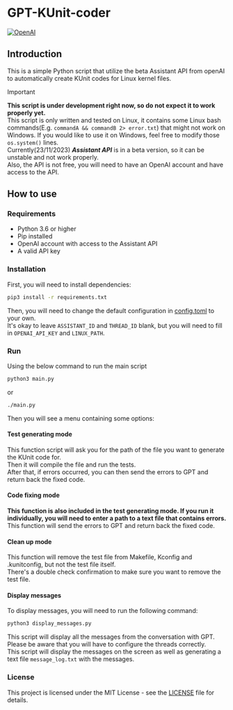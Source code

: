 # GPT-KUnit-coder
[![OpenAI](https://img.shields.io/badge/OpenAI-API-00A000?style=for-the-badge&logo=openai)](https://beta.openai.com/docs/api-reference/introduction)
## Introduction
This is a simple Python script that utilize the beta Assistant API from openAI to automatically
create KUnit codes for Linux kernel files.
> [!IMPORTANT]
> **This script is under development right now, so do not expect it to work properly yet.** \
> This script is only written and tested on Linux, it contains some Linux 
bash commands(E.g. ```commandA && commandB 2> error.txt```) that might not work on Windows. If you would like to use it
on Windows, feel free to modify those ```os.system()``` lines. \
> Currently(23/11/2023) ***Assistant API*** is in a beta version, so it can be unstable and not work properly. \
> Also, the API is not free, you will need to have an OpenAI account and have access to the API.

## How to use
### Requirements
- Python 3.6 or higher
- Pip installed
- OpenAI account with access to the Assistant API
- A valid API key
### Installation
First, you will need to install dependencies:
```bash
pip3 install -r requirements.txt
```
Then, you will need to change the default configuration in [config.toml](config.toml) to your own. \
It's okay to leave `ASSISTANT_ID` and `THREAD_ID` blank, but you will need to fill in `OPENAI_API_KEY` and `LINUX_PATH`.

### Run
Using the below command to run the main script
```bash
python3 main.py
```
or
```bash
./main.py
```
Then you will see a menu containing some options:
#### Test generating mode
This function script will ask you for the path of the file you want to generate the KUnit code for. \
Then it will compile the file and run the tests. \
After that, if errors occurred, you can then send the errors to GPT and return back the fixed code.
#### Code fixing mode
**This function is also included in the test generating mode. If you run it individually,
you will need to enter a path to a text file that contains errors.** \
This function will send the errors to GPT and return back the fixed code.
#### Clean up mode
This function will remove the test file from Makefile, Kconfig and .kunitconfig, but not the test file itself. \
There's a double check confirmation to make sure you want to remove the test file.
#### Display messages
To display messages, you will need to run the following command:
```bash
python3 display_messages.py
```
This script will display all the messages from the conversation with GPT. \
Please be aware that you will have to configure the threads correctly. \
This script will display the messages on the screen as well as generating a text file `message_log.txt` with the messages.

### License
This project is licensed under the MIT License - see the [LICENSE](LICENSE) file for details.